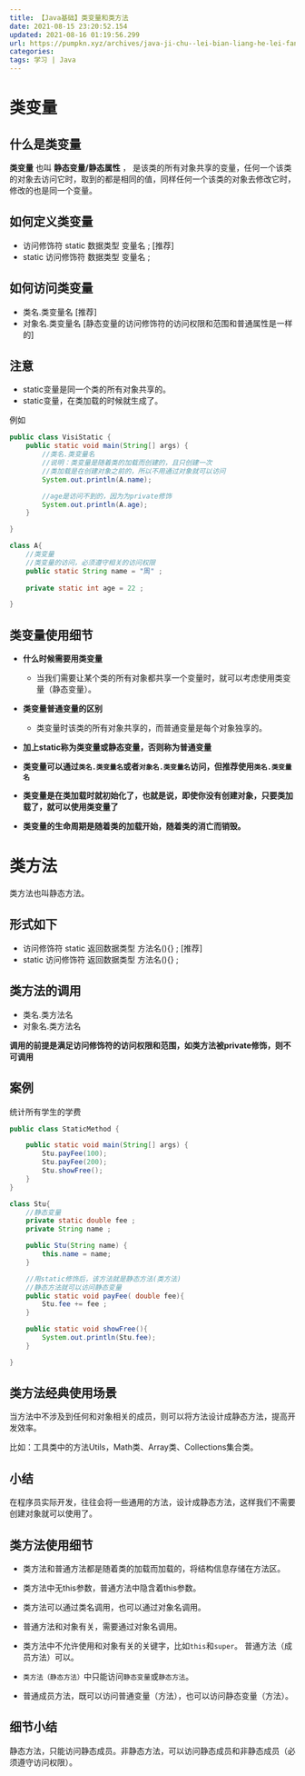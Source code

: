 ```yaml
---
title: 【Java基础】类变量和类方法
date: 2021-08-15 23:20:52.154
updated: 2021-08-16 01:19:56.299
url: https://pumpkn.xyz/archives/java-ji-chu--lei-bian-liang-he-lei-fang-fa
categories: 
tags: 学习 | Java
---
```


# 类变量
## 什么是类变量

**类变量** 也叫 **静态变量/静态属性** ， 是该类的所有对象共享的变量，任何一个该类的对象去访问它时，取到的都是相同的值，同样任何一个该类的对象去修改它时，修改的也是同一个变量。

## 如何定义类变量

- 访问修饰符 static 数据类型 变量名 ; [推荐]
- static 访问修饰符 数据类型 变量名 ;

## 如何访问类变量

- 类名.类变量名 [推荐]
- 对象名.类变量名 [静态变量的访问修饰符的访问权限和范围和普通属性是一样的]

## 注意

- static变量是同一个类的所有对象共享的。
- static变量，在类加载的时候就生成了。

例如

```Java
public class VisiStatic {
    public static void main(String[] args) {
        //类名.类变量名
        //说明：类变量是随着类的加载而创建的，且只创建一次
        //类加载是在创建对象之前的，所以不用通过对象就可以访问
        System.out.println(A.name);

        //age是访问不到的，因为为private修饰
        System.out.println(A.age);
    }

}

class A{
    //类变量
    //类变量的访问，必须遵守相关的访问权限
    public static String name = "周" ;
    
    private static int age = 22 ;

}
```

## 类变量使用细节

- **什么时候需要用类变量**

	- 当我们需要让某个类的所有对象都共享一个变量时，就可以考虑使用类变量（静态变量）。

- **类变量普通变量的区别**

	- 类变量时该类的所有对象共享的，而普通变量是每个对象独享的。

- **加上static称为类变量或静态变量，否则称为普通变量**

- **类变量可以通过```类名.类变量名```或者```对象名.类变量名```访问，但推荐使用```类名.类变量名```**

- **类变量是在类加载时就初始化了，也就是说，即使你没有创建对象，只要类加载了，就可以使用类变量了**

- **类变量的生命周期是随着类的加载开始，随着类的消亡而销毁。**



# 类方法
类方法也叫静态方法。

## 形式如下
- 访问修饰符 static 返回数据类型 方法名(){} ; [推荐]
- static 访问修饰符 返回数据类型 方法名(){} ;

## 类方法的调用

- 类名.类方法名
- 对象名.类方法名

**调用的前提是满足访问修饰符的访问权限和范围，如类方法被private修饰，则不可调用**

## 案例
统计所有学生的学费

```Java
public class StaticMethod {

    public static void main(String[] args) {
        Stu.payFee(100);
        Stu.payFee(200);
        Stu.showFree();
    }
}

class Stu{
    //静态变量
    private static double fee ;
    private String name ;

    public Stu(String name) {
        this.name = name;
    }

    //用static修饰后，该方法就是静态方法(类方法)
    //静态方法就可以访问静态变量
    public static void payFee( double fee){
        Stu.fee += fee ;
    }

    public static void showFree(){
        System.out.println(Stu.fee);
    }

}
```


## 类方法经典使用场景
当方法中不涉及到任何和对象相关的成员，则可以将方法设计成静态方法，提高开发效率。
</br>

比如：工具类中的方法Utils，Math类、Array类、Collections集合类。

## 小结

在程序员实际开发，往往会将一些通用的方法，设计成静态方法，这样我们不需要创建对象就可以使用了。

## 类方法使用细节

- 类方法和普通方法都是随着类的加载而加载的，将结构信息存储在方法区。

- 类方法中无this参数，普通方法中隐含着this参数。

- 类方法可以通过类名调用，也可以通过对象名调用。 

- 普通方法和对象有关，需要通过对象名调用。

- 类方法中不允许使用和对象有关的关键字，比如```this```和```super```。 普通方法（成员方法）可以。 

- ```类方法（静态方法）```中只能访问```静态变量```或```静态方法```。

- 普通成员方法，既可以访问普通变量（方法），也可以访问静态变量（方法）。

## 细节小结
 静态方法，只能访问静态成员。非静态方法，可以访问静态成员和非静态成员（必须遵守访问权限）。







 




